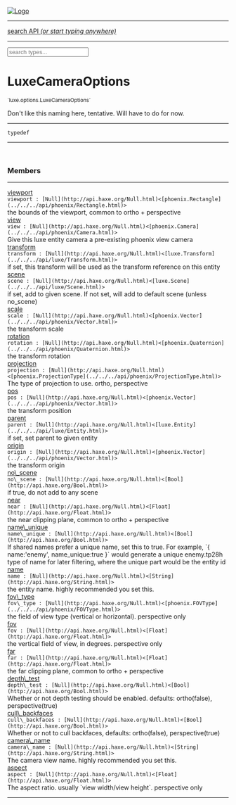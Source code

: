 
[![Logo](../../../images/logo.png)](../../../api/index.html)

<hr/>
<a href="#" id="search_bar" onclick="return;"><div> search API <em>(or start typing anywhere)</em> </div></a>
<hr/>

<script src="../../../js/omnibar.js"> </script>
<link rel="stylesheet" type="text/css" href="../../../css/omnibar.css" media="all">

<div id="omnibar"> <a href="#" onclick="return" id="omnibar_close"></a> <input id="omnibar_text" type="text" placeholder="search types..."></input></div>
<script  id="typelist" data-relpath="../../../" data-types="Luxe,luxe.AppConfig,luxe.Audio,luxe.BitmapFontInfo,luxe.BytesInfo,luxe.Camera,luxe.Circle,luxe.Color,luxe.ColorHSL,luxe.ColorHSV,luxe.Component,luxe.Core,luxe.Cursor,luxe.Debug,luxe.DebugError,luxe.Draw,luxe.EmitHandler,luxe.Emitter,luxe.Entity,luxe.Events,luxe.Game,luxe.GamepadEvent,luxe.GamepadEventType,luxe.HandlerList,luxe.ID,luxe.IO,luxe.Input,luxe.InputEvent,luxe.InputType,luxe.InteractState,luxe.ItemInfo,luxe.JSONInfo,luxe.Key,luxe.KeyEvent,luxe.Log,luxe.Matrix,luxe.Mesh,luxe.ModState,luxe.MouseButton,luxe.MouseEvent,luxe.NineSlice,luxe.Objects,luxe.Parcel,luxe.ParcelChange,luxe.ParcelEvent,luxe.ParcelList,luxe.ParcelProgress,luxe.ParcelState,luxe.Particle,luxe.ParticleEmitter,luxe.ParticleSystem,luxe.Physics,luxe.PhysicsEngine,luxe.ProjectionType,luxe.Quaternion,luxe.Rectangle,luxe.ResourceEvent,luxe.ResourceState,luxe.ResourceStats,luxe.ResourceType,luxe.Resources,luxe.Scan,luxe.Scene,luxe.Screen,luxe.ShaderInfo,luxe.SizeMode,luxe.Sound,luxe.SoundInfo,luxe.Sprite,luxe.State,luxe.States,luxe.Tag,luxe.Text,luxe.TextAlign,luxe.TextEvent,luxe.TextEventType,luxe.TextInfo,luxe.TextureInfo,luxe.Timer,luxe.TouchEvent,luxe.Transform,luxe.Vec,luxe.Vector,luxe.Visual,luxe.WindowEvent,luxe.WindowEventData,luxe.WindowEventType,luxe._Emitter.EmitNode,luxe._Events.EventConnection,luxe._Events.EventObject,luxe._Input.MouseButton_Impl_,luxe._Log.LogError,luxe._NineSlice.Slice,luxe._Parcel.ParcelEvent_Impl_,luxe._Parcel.ParcelState_Impl_,luxe._Particles.ParticleEmitterInitData,luxe._Resources.ResourceEvent_Impl_,luxe._Resources.ResourceState_Impl_,luxe._Resources.ResourceType_Impl_,luxe.collision.Collision,luxe.collision.ShapeDrawer,luxe.collision.ShapeDrawerLuxe,luxe.collision.data.RayCollision,luxe.collision.data.RayCollisionHelper,luxe.collision.data.RayIntersection,luxe.collision.data.ShapeCollision,luxe.collision.sat.Common,luxe.collision.sat.SAT2D,luxe.collision.shapes.Circle,luxe.collision.shapes.Polygon,luxe.collision.shapes.Ray,luxe.collision.shapes.Shape,luxe.components.Components,luxe.components.cameras.FlyCamera,luxe.components.render.MeshComponent,luxe.components.sprite.SpriteAnimation,luxe.components.sprite.SpriteAnimationData,luxe.components.sprite.SpriteAnimationEventData,luxe.components.sprite.SpriteAnimationFrame,luxe.components.sprite.SpriteAnimationFrameEvent,luxe.components.sprite.SpriteAnimationFrameSource,luxe.components.sprite.SpriteAnimationType,luxe.debug.BatcherDebugView,luxe.debug.DebugInspectorOptions,luxe.debug.DebugView,luxe.debug.Inspector,luxe.debug.ProfilerDebugView,luxe.debug.RenderStats,luxe.debug.SceneDebugView,luxe.debug.StatsDebugView,luxe.debug.TraceDebugView,luxe.debug._ProfilerDebugView.ProfilerBar,luxe.debug._ProfilerDebugView.ProfilerGraph,luxe.debug._ProfilerDebugView.ProfilerValue,luxe.importers.bitmapfont.BitmapFontData,luxe.importers.bitmapfont.BitmapFontParser,luxe.importers.bitmapfont.Character,luxe.importers.obj.Data,luxe.importers.obj.Normal,luxe.importers.obj.Reader,luxe.importers.obj.UV,luxe.importers.obj.Vector,luxe.importers.obj.Vertex,luxe.importers.texturepacker.TexturePackerData,luxe.importers.texturepacker.TexturePackerFrame,luxe.importers.texturepacker.TexturePackerJSON,luxe.importers.texturepacker.TexturePackerJSONType,luxe.importers.texturepacker.TexturePackerMeta,luxe.importers.texturepacker.TexturePackerRect,luxe.importers.texturepacker.TexturePackerSize,luxe.importers.texturepacker.TexturePackerSpriteAnimation,luxe.importers.tiled.TiledLayer,luxe.importers.tiled.TiledMap,luxe.importers.tiled.TiledMapData,luxe.importers.tiled.TiledMapOptions,luxe.importers.tiled.TiledObject,luxe.importers.tiled.TiledObjectGroup,luxe.importers.tiled.TiledObjectType,luxe.importers.tiled.TiledPolyObject,luxe.importers.tiled.TiledPropertyTile,luxe.importers.tiled.TiledTile,luxe.importers.tiled.TiledTileset,luxe.importers.tiled.TiledUtil,luxe.macros.BuildVersion,luxe.macros.ComponentRules,luxe.macros.EntityRules,luxe.options.BatcherOptions,luxe.options.BitmapFontOptions,luxe.options.BytesResourceOptions,luxe.options.CameraOptions,luxe.options.CircleGeometryOptions,luxe.options.ColorOptions,luxe.options.ComponentOptions,luxe.options.DrawArcOptions,luxe.options.DrawBoxOptions,luxe.options.DrawCircleOptions,luxe.options.DrawLineOptions,luxe.options.DrawNgonOptions,luxe.options.DrawPlaneOptions,luxe.options.DrawRectangleOptions,luxe.options.DrawRingOptions,luxe.options.DrawTextureOptions,luxe.options.EntityOptions,luxe.options.GeometryOptions,luxe.options.JSONResourceOptions,luxe.options.LineGeometryOptions,luxe.options.LoadFontOptions,luxe.options.LoadShaderOptions,luxe.options.LoadTextureOptions,luxe.options.LuxeCameraOptions,luxe.options.MeshOptions,luxe.options.NineSliceOptions,luxe.options.ParcelOptions,luxe.options.ParcelProgressOptions,luxe.options.ParticleEmitterOptions,luxe.options.ParticleOptions,luxe.options.PlaneGeometryOptions,luxe.options.QuadGeometryOptions,luxe.options.RectangleGeometryOptions,luxe.options.RenderProperties,luxe.options.RenderTextureOptions,luxe.options.ResourceOptions,luxe.options.ShaderOptions,luxe.options.SpriteOptions,luxe.options.StateOptions,luxe.options.StatesOptions,luxe.options.TextOptions,luxe.options.TextResourceOptions,luxe.options.TextureOptions,luxe.options.TileLayerOptions,luxe.options.TileOptions,luxe.options.TilemapOptions,luxe.options.TilemapVisualOptions,luxe.options.TilesetOptions,luxe.options.TransformProperties,luxe.options.VisualOptions,luxe.options._DrawOptions.DrawOptions,luxe.resource.BytesResource,luxe.resource.JSONResource,luxe.resource.Resource,luxe.resource.TextResource,luxe.structural.BST,luxe.structural.BSTNode,luxe.structural.BSTTraverseMethod,luxe.structural.Bag,luxe.structural.BalancedBST,luxe.structural.BalancedBSTNode,luxe.structural.BalancedBSTTraverseMethod,luxe.structural.Heap,luxe.structural.OrderedMap,luxe.structural.OrderedMapIterator,luxe.structural.Pool,luxe.structural.Stack,luxe.structural.StackNode,luxe.structural._Bag.BagNode,luxe.structural._BalancedBST.NodeColor,luxe.tilemaps.Isometric,luxe.tilemaps.IsometricVisual,luxe.tilemaps.Ortho,luxe.tilemaps.OrthoVisual,luxe.tilemaps.Tile,luxe.tilemaps.TileArray,luxe.tilemaps.TileLayer,luxe.tilemaps.TileOffset,luxe.tilemaps.Tilemap,luxe.tilemaps.TilemapOrientation,luxe.tilemaps.TilemapVisual,luxe.tilemaps.TilemapVisualLayerGeometry,luxe.tilemaps.Tileset,luxe.tween.Actuate,luxe.tween.BezierPath,luxe.tween.ComponentPath,luxe.tween.IComponentPath,luxe.tween.LinearPath,luxe.tween.MotionPath,luxe.tween.ObjectHash,luxe.tween.RotationPath,luxe.tween._Actuate.TweenTimer,luxe.tween.actuators.GenericActuator,luxe.tween.actuators.IGenericActuator,luxe.tween.actuators.MethodActuator,luxe.tween.actuators.MotionPathActuator,luxe.tween.actuators.PropertyDetails,luxe.tween.actuators.PropertyPathDetails,luxe.tween.actuators.SimpleActuator,luxe.tween.easing.Back,luxe.tween.easing.BackEaseIn,luxe.tween.easing.BackEaseInOut,luxe.tween.easing.BackEaseOut,luxe.tween.easing.Bounce,luxe.tween.easing.BounceEaseIn,luxe.tween.easing.BounceEaseInOut,luxe.tween.easing.BounceEaseOut,luxe.tween.easing.Cubic,luxe.tween.easing.CubicEaseIn,luxe.tween.easing.CubicEaseInOut,luxe.tween.easing.CubicEaseOut,luxe.tween.easing.Elastic,luxe.tween.easing.ElasticEaseIn,luxe.tween.easing.ElasticEaseInOut,luxe.tween.easing.ElasticEaseOut,luxe.tween.easing.Expo,luxe.tween.easing.ExpoEaseIn,luxe.tween.easing.ExpoEaseInOut,luxe.tween.easing.ExpoEaseOut,luxe.tween.easing.IEasing,luxe.tween.easing.Linear,luxe.tween.easing.LinearEaseNone,luxe.tween.easing.Quad,luxe.tween.easing.QuadEaseIn,luxe.tween.easing.QuadEaseInOut,luxe.tween.easing.QuadEaseOut,luxe.tween.easing.Quart,luxe.tween.easing.QuartEaseIn,luxe.tween.easing.QuartEaseInOut,luxe.tween.easing.QuartEaseOut,luxe.tween.easing.Quint,luxe.tween.easing.QuintEaseIn,luxe.tween.easing.QuintEaseInOut,luxe.tween.easing.QuintEaseOut,luxe.tween.easing.Sine,luxe.tween.easing.SineEaseIn,luxe.tween.easing.SineEaseInOut,luxe.tween.easing.SineEaseOut,luxe.utils.GeometryUtils,luxe.utils.Maths,luxe.utils.Random,luxe.utils.Utils,luxe.utils.unifill.CodePoint,luxe.utils.unifill.CodePointIter,luxe.utils.unifill.Exception,luxe.utils.unifill.InternalEncoding,luxe.utils.unifill.InternalEncodingBackwardIter,luxe.utils.unifill.InternalEncodingIter,luxe.utils.unifill.Unicode,luxe.utils.unifill.Unifill,luxe.utils.unifill.Utf,luxe.utils.unifill.Utf16,luxe.utils.unifill.Utf32,luxe.utils.unifill.Utf8,luxe.utils.unifill.UtfIter,luxe.utils.unifill.UtfTools,luxe.utils.unifill._CodePoint.CodePoint_Impl_,luxe.utils.unifill._InternalEncoding.UtfX,luxe.utils.unifill._Utf16.StringU16,luxe.utils.unifill._Utf16.StringU16Buffer,luxe.utils.unifill._Utf16.StringU16Buffer_Impl_,luxe.utils.unifill._Utf16.StringU16_Impl_,luxe.utils.unifill._Utf16.Utf16Impl,luxe.utils.unifill._Utf8.StringU8,luxe.utils.unifill._Utf8.StringU8_Impl_,luxe.utils.unifill._Utf8.Utf8Impl,phoenix.BatchGroup,phoenix.BatchState,phoenix.Batcher,phoenix.BatcherKey,phoenix.BitmapFont,phoenix.BlendEquation,phoenix.BlendMode,phoenix.Camera,phoenix.Circle,phoenix.ClampType,phoenix.Color,phoenix.ColorHSL,phoenix.ColorHSV,phoenix.ComponentOrder,phoenix.DualQuaternion,phoenix.FOVType,phoenix.FilterType,phoenix.Matrix,phoenix.MatrixTransform,phoenix.PrimitiveType,phoenix.ProjectionType,phoenix.Quaternion,phoenix.Ray,phoenix.Rectangle,phoenix.RenderPass,phoenix.RenderPath,phoenix.RenderState,phoenix.RenderTexture,phoenix.Renderer,phoenix.RendererStats,phoenix.Shader,phoenix.Spatial,phoenix.TextAlign,phoenix.Texture,phoenix.TextureDataType,phoenix.TextureFormat,phoenix.TextureID,phoenix.TextureSubmitTarget,phoenix.TextureType,phoenix.Transform,phoenix.Uniform,phoenix.UniformType,phoenix.Vec,phoenix.Vector,phoenix._Batcher.BlendEquation_Impl_,phoenix._Batcher.BlendMode_Impl_,phoenix._Batcher.PrimitiveType_Impl_,phoenix._BitmapFont.TextAlign_Impl_,phoenix._Renderer.DefaultShader,phoenix._Renderer.DefaultShaders,phoenix._Shader.Location,phoenix._Shader.UniformType_Impl_,phoenix._Texture.ClampSlot,phoenix._Texture.ClampSlot_Impl_,phoenix._Texture.ClampType_Impl_,phoenix._Texture.FilterSlot,phoenix._Texture.FilterSlot_Impl_,phoenix._Texture.FilterType_Impl_,phoenix._Texture.TextureSubmitTarget_Impl_,phoenix._Texture.TextureType_Impl_,phoenix._Vector.ComponentOrder_Impl_,phoenix._Vector.Vec_Impl_,phoenix.geometry.ArcGeometry,phoenix.geometry.CircleGeometry,phoenix.geometry.CompositeGeometry,phoenix.geometry.EvTextGeometry,phoenix.geometry.Geometry,phoenix.geometry.GeometryKey,phoenix.geometry.GeometryState,phoenix.geometry.LineGeometry,phoenix.geometry.PackedQuad,phoenix.geometry.PackedQuadOptions,phoenix.geometry.PlaneGeometry,phoenix.geometry.QuadGeometry,phoenix.geometry.QuadPackGeometry,phoenix.geometry.RectangleGeometry,phoenix.geometry.RingGeometry,phoenix.geometry.TextGeometry,phoenix.geometry.TextGeometryOptions,phoenix.geometry.TextureCoord,phoenix.geometry.TextureCoordSet,phoenix.geometry.Vertex,phoenix.geometry._TextGeometry.EvTextGeometry_Impl_,phoenix.utils.Rendering"></script>


<h1>LuxeCameraOptions</h1>
<small>`luxe.options.LuxeCameraOptions`</small>

Don't like this naming here, tentative. Will have to do for now.

<hr/>

`typedef`
<hr/>


&nbsp;
&nbsp;




<h3>Members</h3> <hr/><span class="member apipage">
                <a name="viewport"><a class="lift" href="#viewport">viewport</a></a><div class="clear"></div>
                <code class="signature apipage">viewport : [Null](http://api.haxe.org/Null.html)&lt;[phoenix.Rectangle](../../../api/phoenix/Rectangle.html)&gt;</code><br/></span>
            <span class="small_desc_flat">the bounds of the viewport, common to ortho + perspective</span><br/><span class="member apipage">
                <a name="view"><a class="lift" href="#view">view</a></a><div class="clear"></div>
                <code class="signature apipage">view : [Null](http://api.haxe.org/Null.html)&lt;[phoenix.Camera](../../../api/phoenix/Camera.html)&gt;</code><br/></span>
            <span class="small_desc_flat">Give this luxe entity camera a pre-existing phoenix view camera</span><br/><span class="member apipage">
                <a name="transform"><a class="lift" href="#transform">transform</a></a><div class="clear"></div>
                <code class="signature apipage">transform : [Null](http://api.haxe.org/Null.html)&lt;[luxe.Transform](../../../api/luxe/Transform.html)&gt;</code><br/></span>
            <span class="small_desc_flat">if set, this transform will be used as the transform reference on this entity</span><br/><span class="member apipage">
                <a name="scene"><a class="lift" href="#scene">scene</a></a><div class="clear"></div>
                <code class="signature apipage">scene : [Null](http://api.haxe.org/Null.html)&lt;[luxe.Scene](../../../api/luxe/Scene.html)&gt;</code><br/></span>
            <span class="small_desc_flat">if set, add to given scene. If not set, will add to default scene (unless no_scene)</span><br/><span class="member apipage">
                <a name="scale"><a class="lift" href="#scale">scale</a></a><div class="clear"></div>
                <code class="signature apipage">scale : [Null](http://api.haxe.org/Null.html)&lt;[phoenix.Vector](../../../api/phoenix/Vector.html)&gt;</code><br/></span>
            <span class="small_desc_flat">the transform scale</span><br/><span class="member apipage">
                <a name="rotation"><a class="lift" href="#rotation">rotation</a></a><div class="clear"></div>
                <code class="signature apipage">rotation : [Null](http://api.haxe.org/Null.html)&lt;[phoenix.Quaternion](../../../api/phoenix/Quaternion.html)&gt;</code><br/></span>
            <span class="small_desc_flat">the transform rotation</span><br/><span class="member apipage">
                <a name="projection"><a class="lift" href="#projection">projection</a></a><div class="clear"></div>
                <code class="signature apipage">projection : [Null](http://api.haxe.org/Null.html)&lt;[phoenix.ProjectionType](../../../api/phoenix/ProjectionType.html)&gt;</code><br/></span>
            <span class="small_desc_flat">The type of projection to use. ortho, perspective</span><br/><span class="member apipage">
                <a name="pos"><a class="lift" href="#pos">pos</a></a><div class="clear"></div>
                <code class="signature apipage">pos : [Null](http://api.haxe.org/Null.html)&lt;[phoenix.Vector](../../../api/phoenix/Vector.html)&gt;</code><br/></span>
            <span class="small_desc_flat">the transform position</span><br/><span class="member apipage">
                <a name="parent"><a class="lift" href="#parent">parent</a></a><div class="clear"></div>
                <code class="signature apipage">parent : [Null](http://api.haxe.org/Null.html)&lt;[luxe.Entity](../../../api/luxe/Entity.html)&gt;</code><br/></span>
            <span class="small_desc_flat">if set, set parent to given entity</span><br/><span class="member apipage">
                <a name="origin"><a class="lift" href="#origin">origin</a></a><div class="clear"></div>
                <code class="signature apipage">origin : [Null](http://api.haxe.org/Null.html)&lt;[phoenix.Vector](../../../api/phoenix/Vector.html)&gt;</code><br/></span>
            <span class="small_desc_flat">the transform origin</span><br/><span class="member apipage">
                <a name="no_scene"><a class="lift" href="#no_scene">no\_scene</a></a><div class="clear"></div>
                <code class="signature apipage">no\_scene : [Null](http://api.haxe.org/Null.html)&lt;[Bool](http://api.haxe.org/Bool.html)&gt;</code><br/></span>
            <span class="small_desc_flat">if true, do not add to any scene</span><br/><span class="member apipage">
                <a name="near"><a class="lift" href="#near">near</a></a><div class="clear"></div>
                <code class="signature apipage">near : [Null](http://api.haxe.org/Null.html)&lt;[Float](http://api.haxe.org/Float.html)&gt;</code><br/></span>
            <span class="small_desc_flat">the near clipping plane, common to ortho + perspective</span><br/><span class="member apipage">
                <a name="name_unique"><a class="lift" href="#name_unique">name\_unique</a></a><div class="clear"></div>
                <code class="signature apipage">name\_unique : [Null](http://api.haxe.org/Null.html)&lt;[Bool](http://api.haxe.org/Bool.html)&gt;</code><br/></span>
            <span class="small_desc_flat">If shared names prefer a unique name, set this to true.   
            For example, `{ name:'enemy', name_unique:true }` would   
            generate a unique enemy.tp28h type of name for later filtering,   
            where the unique part would be the entity id</span><br/><span class="member apipage">
                <a name="name"><a class="lift" href="#name">name</a></a><div class="clear"></div>
                <code class="signature apipage">name : [Null](http://api.haxe.org/Null.html)&lt;[String](http://api.haxe.org/String.html)&gt;</code><br/></span>
            <span class="small_desc_flat">the entity name. highly recommended you set this.</span><br/><span class="member apipage">
                <a name="fov_type"><a class="lift" href="#fov_type">fov\_type</a></a><div class="clear"></div>
                <code class="signature apipage">fov\_type : [Null](http://api.haxe.org/Null.html)&lt;[phoenix.FOVType](../../../api/phoenix/FOVType.html)&gt;</code><br/></span>
            <span class="small_desc_flat">the field of view type (vertical or horizontal). perspective only</span><br/><span class="member apipage">
                <a name="fov"><a class="lift" href="#fov">fov</a></a><div class="clear"></div>
                <code class="signature apipage">fov : [Null](http://api.haxe.org/Null.html)&lt;[Float](http://api.haxe.org/Float.html)&gt;</code><br/></span>
            <span class="small_desc_flat">the vertical field of view, in degrees. perspective only</span><br/><span class="member apipage">
                <a name="far"><a class="lift" href="#far">far</a></a><div class="clear"></div>
                <code class="signature apipage">far : [Null](http://api.haxe.org/Null.html)&lt;[Float](http://api.haxe.org/Float.html)&gt;</code><br/></span>
            <span class="small_desc_flat">the far clipping plane, common to ortho + perspective</span><br/><span class="member apipage">
                <a name="depth_test"><a class="lift" href="#depth_test">depth\_test</a></a><div class="clear"></div>
                <code class="signature apipage">depth\_test : [Null](http://api.haxe.org/Null.html)&lt;[Bool](http://api.haxe.org/Bool.html)&gt;</code><br/></span>
            <span class="small_desc_flat">Whether or not depth testing should be enabled. defaults: ortho(false), perspective(true)</span><br/><span class="member apipage">
                <a name="cull_backfaces"><a class="lift" href="#cull_backfaces">cull\_backfaces</a></a><div class="clear"></div>
                <code class="signature apipage">cull\_backfaces : [Null](http://api.haxe.org/Null.html)&lt;[Bool](http://api.haxe.org/Bool.html)&gt;</code><br/></span>
            <span class="small_desc_flat">Whether or not to cull backfaces, defaults: ortho(false), perspective(true)</span><br/><span class="member apipage">
                <a name="camera_name"><a class="lift" href="#camera_name">camera\_name</a></a><div class="clear"></div>
                <code class="signature apipage">camera\_name : [Null](http://api.haxe.org/Null.html)&lt;[String](http://api.haxe.org/String.html)&gt;</code><br/></span>
            <span class="small_desc_flat">The camera view name. highly recommended you set this.</span><br/><span class="member apipage">
                <a name="aspect"><a class="lift" href="#aspect">aspect</a></a><div class="clear"></div>
                <code class="signature apipage">aspect : [Null](http://api.haxe.org/Null.html)&lt;[Float](http://api.haxe.org/Float.html)&gt;</code><br/></span>
            <span class="small_desc_flat">The aspect ratio. usually `view width/view height`. perspective only</span><br/>



<hr/>

&nbsp;
&nbsp;
&nbsp;
&nbsp;